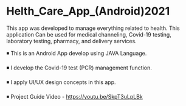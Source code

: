 # Helth_Care_App_(Android)2021

This app was developed to manage everything related to health. This application Can be used for medical channeling, Covid-19 testing, laboratory testing, pharmacy, and delivery services.

◾ This is an Android App develop using JAVA Language.

◾ I develop the Covid-19 test (PCR) management function.

◾ I apply UI/UX design concepts in this app.

◾ Project Guide Video - https://youtu.be/SkpT3uLpLBk
